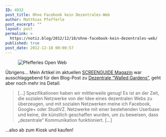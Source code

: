 ```yaml
---
ID: 4932
post_title: Ohne Facebook kein Dezentrales-Web
author: Matthias Pfefferle
post_excerpt: ""
layout: post
permalink: >
  https://notiz.blog/2012/12/18/ohne-facebook-kein-dezentrales-web/
published: true
post_date: 2012-12-18 00:00:57
---
```

<!-- wp:image {"align":"wide"} -->
<figure class="wp-block-image alignwide"><img src="https://notiz.blog/wp-content/uploads/2012/12/screenguide-16.jpg" alt="Pfefferles Open Web" /></figure>
<!-- /wp:image -->

<!-- wp:paragraph -->
<p>Übrigens... Mein Artikel im aktuellen <a href="http://screengui.de/magazin/magazin-archiv/detail/mehr-effizienz.html">SCREENGUIDE Magazin</a> war ausschlaggebend für den Blog-Post zu <a href="https://notiz.blog/2012/11/15/dezentrale-walled-gardens/">Dezentrale “Walled Gardens”</a>, geht aber noch mehr ins Detail:</p>
<!-- /wp:paragraph -->

<!-- wp:quote -->
<blockquote class="wp-block-quote">
    <p>[...] Spezifikationen haben wir mittlerweile genug! Es ist an der Zeit, die sozialen Netzwerke von der Idee eines dezentralen Webs zu überzeugen, und mit sozialen Netzwerken meine ich Facebook, Google+ oder StudiVZ. Netzwerke mit einer bestehenden Userbase und keine, die künstlich geschaffen wurden, um zu beweisen, dass „dezentrale“ Kommunikation funktioniert. [...]</p>
</blockquote>
<!-- /wp:quote -->

<!-- wp:paragraph -->
<p>...also ab zum Kiosk und kaufen!</p>
<!-- /wp:paragraph -->